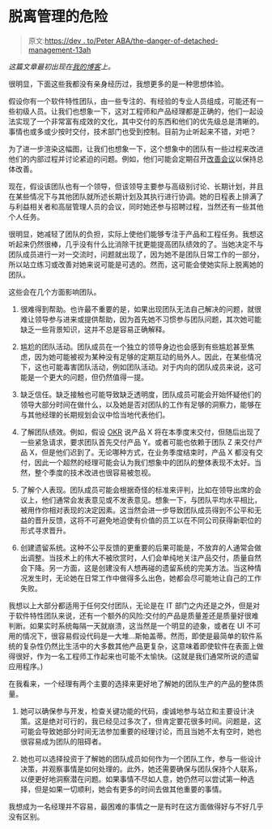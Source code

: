 # 脱离管理的危险

> 原文:[https://dev . to/Peter ABA/the-danger-of-detached-management-13ah](https://dev.to/peteraba/the-danger-of-detached-management-13ah)

*这篇文章最初出现在[我的博客](https://peteraba.com/blog/the-danger-of-detached-management/)上。*

很明显，下面这些我都没有亲身经历过，我想更多的是一种思想体验。

假设你有一个软件特性团队，由一些专注的、有经验的专业人员组成，可能还有一些初级人员。让我们也想象一下，这对工程师和产品经理都是正确的，他们一起设法实现了一个非常富有成效的文化，其中交付的东西和他们的优先级总是清晰的。事情也或多或少按时交付，技术部门也受到控制。目前为止听起来不错，对吧？

为了进一步渲染这幅图，让我们也想象一下，这个想象中的团队有一些过程来改进他们的内部过程并讨论紧迫的问题。例如，他们可能会定期召开[改善会议](https://www.wikiwand.com/en/Kaizen)以保持总体改善。

现在，假设该团队也有一个领导，但该领导主要参与高级别讨论、长期计划，并且在某些情况下与其他团队就所述长期计划及其执行进行协调。她的日程表上排满了与利益相关者和高层管理人员的会议，同时她还参与招聘过程，当然还有一些其他个人任务。

很明显，她减轻了团队的负担，实际上使他们能够专注于产品和工程任务。我想这听起来仍然很棒，几乎没有什么比消除干扰更能提高团队绩效的了。当她决定不与团队成员进行一对一交流时，问题就出现了，因为她不是团队日常工作的一部分，所以站立练习或改善对她来说可能是可选的。然而，这可能会使她实际上脱离她的团队。

这些会在几个方面影响团队。

1.  很难得到帮助。也许最不重要的是，如果出现团队无法自己解决的问题，就很难让领导参与进来或提供帮助，因为首先她不习惯参与团队问题，其次她可能缺乏一些背景知识，这并不总是容易正确解释。

2.  尴尬的团队活动。团队成员在一个独立的领导身边也会感到有些尴尬甚至焦虑，因为她可能被视为某种没有足够的定期互动的局外人。因此，在某些情况下，这也可能毒害团队活动，例如团队活动。对于内向的团队成员来说，这可能是一个更大的问题，但仍然值得一提。

3.  缺乏信任。缺乏接触也可能导致缺乏透明度，团队成员可能会开始怀疑他们的领导大部分时间在做什么，以及她是否对团队的工作有足够的洞察力，能够在与其他经理的长期规划会议中恰当地代表他们。

4.  了解团队绩效。例如，假设 [OKR](https://www.wikiwand.com/en/OKR) 说产品 X 将在本季度末交付，但随后出现了一些紧急请求，要求团队首先交付产品 Y。或者可能也依赖于团队 Z 来交付产品 X，但是他们迟到了。无论哪种方式，在业务季度结束时，产品 X 都没有交付，因此一个超然的经理可能会认为我们想象中的团队的整体表现不太好。当然，整个季度的技术改进也很容易被忽视。

5.  了解个人表现。团队成员可能会根据奇怪的标准来评判，比如在领导出席的会议上，他们通常会发表意见或不发表意见。想象一下，与团队平均水平相比，被用作你相对表现的决定因素。这当然会进一步导致团队成员得到不公平和无益的晋升反馈，这将不可避免地迫使有价值的员工以在不同公司获得新职位的形式寻求晋升。

6.  创建遗留系统。这种不公平反馈的更重要的后果可能是，不放弃的人通常会做出调整。当技术上的伟大不被欣赏时，人们会单纯地关注产品交付，质量自然会下降。另一方面，这是创建没有人想再碰的遗留系统的完美方法。当这种情况发生时，无论她在日常工作中做得多么出色，她都会尽可能地让自己的工作失败。

我想以上大部分都适用于任何交付团队，无论是在 IT 部门之内还是之外，但是对于软件特性团队来说，还有一个额外的风险:交付的产品是质量差还是质量好很难判断。如果实时系统每隔一天就崩溃，这当然是一个明显的迹象，或者在 UI 不可用的情况下，很容易假设代码是一大堆...斯帕盖蒂。然而，即使是最简单的软件系统的复杂性仍然比生活中的大多数其他产品更复杂，这意味着即使软件在表面上做得很好，作为一名工程师工作起来也可能不太愉快。(这就是我们通常所说的遗留应用程序。)

在我看来，一个经理有两个主要的选择来更好地了解她的团队生产的产品的整体质量。

1.  她可以确保参与开发，检查关键功能的代码，虔诚地参与站立和主要设计决策。这是绝对可行的，我已经见过多次了，但肯定要花很多时间。问题是，这可能会导致她部分时间无法参加重要的经理讨论，而且当她不太有空时，她也很容易成为团队的阻碍者。

2.  她也可以选择投资于了解她的团队成员如何作为一个团队工作，参与一些设计决策，并观察事情是如何处理的。此外，她还需要确保与团队保持个人联系，以便更好地洞察潜在问题。如果事情不尽如人意，她仍然可以尝试第一种选择，但是如果一切顺利，她会有更多的时间去做其他重要的事情。

我想成为一名经理并不容易，最困难的事情之一是有时在这方面做得好与不好几乎没有区别。